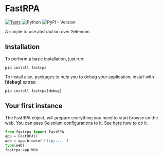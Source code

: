 # FastRPA

[![Tests](https://github.com/jjpaulo2/fastrpa/actions/workflows/tests.yaml/badge.svg?branch=main)](https://github.com/jjpaulo2/fastrpa/actions/workflows/tests.yaml)
![Python](https://img.shields.io/badge/Python-3.10_%7C_3.11_%7C_3.12-green)
![PyPI - Version](https://img.shields.io/pypi/v/fastrpa)

A simple to use abstraction over Selenium.


## Installation

To perform a basic installation, just run:

```
pip install fastrpa
```

To install also, packages to help you to debug your application, install with **\[debug\]** extras:

```
pip install fastrpa[debug]
```

## Your first instance

The FastRPA object, will prepare everything you need to start browse on the web. You can pass Selenium configurations to it. See [here](./selenium.md) how to do it.

```python linenums="1"
from fastrpa import FastRPA
app = FastRPA()
web = app.browse('https:...')
type(web)
fastrpa.app.Web
```
